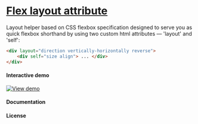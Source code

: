 # [Flex layout attribute](http://progressivered.com/fla/)

Layout helper based on CSS flexbox specification designed to serve you as quick flexbox shorthand by using two custom html attributes — 'layout' and 'self':

``` html
<div layout="direction vertically-horizontally reverse">
    <div self="size align"> ... </div>
</div>
```

#### Interactive demo
[![View demo](http://progressivered.com/assets/img/fla.jpg)](http://progressivered.com/fla/)


#### Documentation

#### License

